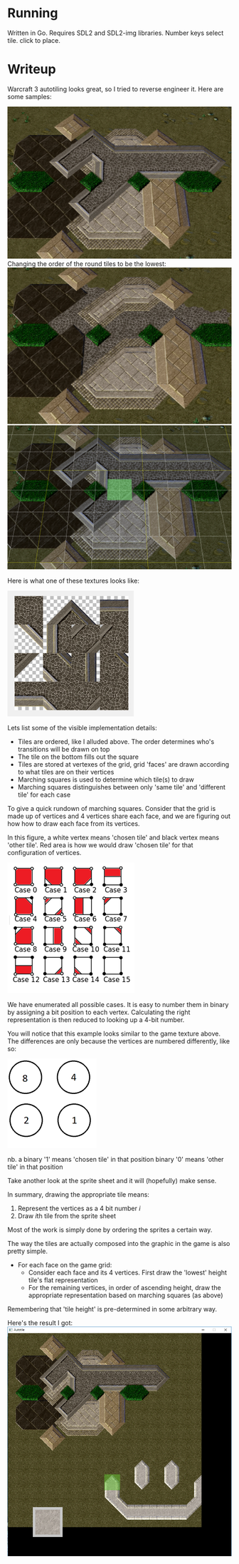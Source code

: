 # Running
Written in Go. Requires SDL2 and SDL2-img libraries.
Number keys select tile. click to place.

# Writeup
Warcraft 3 autotiling looks great, so I tried to reverse engineer it. Here are some samples:

![sample1](sample.png)
Changing the order of the round tiles to be the lowest:
![sample2](sampleOrder.png)
![sample3](sampleGrid.png)

Here is what one of these textures looks like:

![round tiles](roundtiles.png)

Lets list some of the visible implementation details:
* Tiles are ordered, like I alluded above. The order determines who's transitions will be drawn on top
* The tile on the bottom fills out the square
* Tiles are stored at vertexes of the grid, grid 'faces' are drawn according to what tiles are on their vertices
* Marching squares is used to determine which tile(s) to draw
* Marching squares distinguishes between only 'same tile' and 'different tile' for each case

To give a quick rundown of marching squares. Consider that the grid is made up of vertices and 4 vertices share each face, and we are figuring out how how to draw each face from its vertices.

In this figure, a white vertex means 'chosen tile' and black vertex means 'other tile'. Red area is how we would draw 'chosen tile' for that configuration of vertices.

![marching squares](marchExample.png)

We have enumerated all possible cases. It is easy to number them in binary by assigning a bit position to each vertex. Calculating the right representation is then reduced to looking up a 4-bit number.

You will notice that this example looks similar to the game texture above. The differences are only because the vertices are numbered differently, like so:

![numbering](wc3Numbering.png)

nb. a binary '1' means 'chosen tile' in that position
binary '0' means 'other tile' in that position

Take another look at the sprite sheet and it will (hopefully) make sense.

In summary, drawing the appropriate tile means:
1. Represent the vertices as a 4 bit number *i*
2. Draw *i*th tile from the sprite sheet

Most of the work is simply done by ordering the sprites a certain way.

The way the tiles are actually composed into the graphic in the game is also pretty simple.
* For each face on the game grid:
  * Consider each face and its 4 vertices. First draw the 'lowest' height tile's flat representation
  * For the remaining vertices, in order of ascending height, draw the appropriate representation based on marching squares (as above)

Remembering that 'tile height' is pre-determined in some arbitrary way.

Here's the result I got:
![result](result.png)
